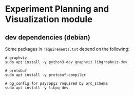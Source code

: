 # Experiment Planning and Visualization module


## dev dependencies (debian)
Some packages in `requirements.txt` depend on the following:
```shell
# graphviz
sudo apt install -y python3-dev graphviz libgraphviz-dev

# protobuf
sudo apt install -y protobuf-compiler

# pg_config for psycopg2 required by ord_schema
sudo apt install -y libpq-dev
```